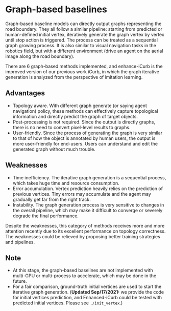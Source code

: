 # Graph-based baselines

Graph-based baseline models can directly output graphs representing the road boundary. They all follow a similar pipeline: starting from predicted or human-defined initial vertex, iteratively generate the graph vertex by vertex until stop action is triggered. The process can be treated as a sequential graph growing process. It is also similar to visual navigation tasks in the robotics field, but with a different environment (drive an agent on the aerial image along the road boundary).

There are 6 graph-based methods implemented, and enhance-iCurb is the improved version of our previous work iCurb, in which the graph iterative generation is analyzed from the perspective of imitation learning.

## Advantages
* Topology aware. With different graph generate (or saying agent navigation) policy, these methods can effectively capture topological information and directly predict the graph of target objects.
* Post-processing is not required. Since the output is directly graphs, there is no need to convert pixel-level results to graphs.
* User-friendly. Since the process of generating the graph is very similar to that of how the object is annotated by human users, the output is more user-friendly for end-users. Users can understand and edit the generated graph without much trouble.

## Weaknesses
* Time inefficiency. The iterative graph generation is a sequential process, which takes huge time and resource consumption.
* Error accumulation. Vertex prediction heavily relies on the prediction of previous vertices. Tiny errors may accumulate and the agent may gradually get far from the right track.
* Instability. The graph generation process is very sensitive to changes in the overall pipeline, which may make it difficult to converge or severely degrade the final performance.

Despite the weaknesses, this category of methods receives more and more attention recently due to its excellent performance on topology correctness. The weaknesses could be relieved by proposing better training strategies and pipelines.

## Note
* At this stage, the graph-based baselines are not implemented with multi-GPU or multi-process to accelerate, which may be done in the future.
* For a fair comparison, ground-truth initial vertices are used to start the iterative graph generation. (**Updated Sep/17/2021:** we provide the code for initial vertices prediction, and Enhanced-iCurb could be tested with predicted initial vertices. Please see ```./init_vertex```.)